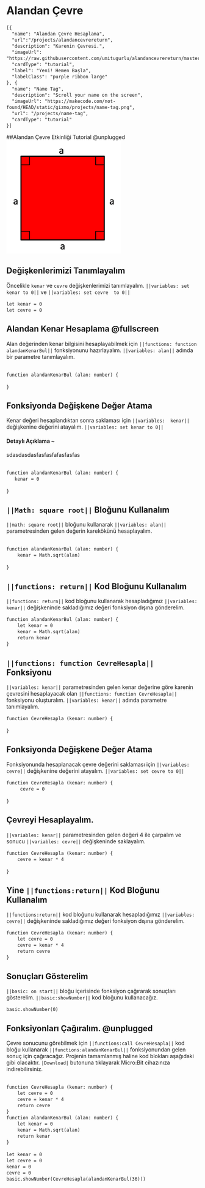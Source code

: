 # Alandan Çevre

```codecard
[{
  "name": "Alandan Çevre Hesaplama",
  "url":"/projects/alandancevrereturn",
  "description": "Karenin Çevresi.",
  "imageUrl": "https://raw.githubusercontent.com/umitugurlu/alandancevrereturn/master/kare.png",
  "cardType": "tutorial",
  "label": "Yeni! Hemen Başla",
  "labelClass": "purple ribbon large"
}, {
  "name": "Name Tag",
  "description": "Scroll your name on the screen",
  "imageUrl": "https://makecode.com/not-found/HEAD/static/gizmo/projects/name-tag.png",
  "url": "/projects/name-tag",
  "cardType": "tutorial"
}]
 ```
    
##Alandan Çevre Etkinliği Tutorial @unplugged
![kareAlanı](https://raw.githubusercontent.com/umitugurlu/alandancevrereturn/master/kare.png)
 


## Değişkenlerimizi Tanımlayalım 

Öncelikle ``kenar`` ve ``cevre`` değişkenlerimizi tanımlayalım. ``||variables: set kenar to 0||`` ve ``||variables: set cevre  to 0||`` 

```blocks
let kenar = 0
let cevre = 0

```

## Alandan Kenar Hesaplama @fullscreen
Alan değerinden kenar bilgisini hesaplayabilmek için ``||functions: function alandanKenarBul||``  fonksiyonunu hazırlayalım.
 ``||variables: alan||`` adında bir parametre tanımlayalım.



```blocks

function alandanKenarBul (alan: number) {
 
}
```


## Fonksiyonda Değişkene Değer Atama
Kenar değeri hesaplandıktan sonra saklaması için ``||variables:  kenar||`` değişkenine değerini atayalım.
``||variables: set kenar to 0||`` 


#### Detaylı Açıklama ~
sdasdasdasfasfasfafasfasfas
```blocks

function alandanKenarBul (alan: number) {
   kenar = 0
 
}

```


## ``||Math: square root||`` Bloğunu Kullanalım
``||math: square root||`` bloğunu kullanarak ``||variables: alan||`` parametresinden gelen değerin karekökünü hesaplayalım.


```blocks

function alandanKenarBul (alan: number) {
    kenar = Math.sqrt(alan)
    
}
```


## ``||functions: return||`` Kod Bloğunu Kullanalım
``||functions: return||`` kod bloğunu kullanarak hesapladığımız ``||variables: kenar||`` değişkeninde sakladığımız değeri fonksiyon dışına gönderelim.
```blocks
function alandanKenarBul (alan: number) {
    let kenar = 0
    kenar = Math.sqrt(alan)
    return kenar
}
```

## ``||functions: function CevreHesapla||`` Fonksiyonu
``||variables: kenar||`` parametresinden gelen kenar değerine göre karenin çevresini hesaplayacak olan ``||functions: function CevreHesapla||`` fonksiyonu oluşturalım.
``||variables: kenar||`` adında parametre tanımlayalım.


```blocks 
function CevreHesapla (kenar: number) {
   
}

```



## Fonksiyonda Değişkene Değer Atama

Fonksiyonunda hesaplanacak çevre değerini saklaması için ``||variables: cevre||`` değişkenine değerini atayalım.
 ``||variables: set cevre to 0||`` 

```blocks
function CevreHesapla (kenar: number) {
     cevre = 0
  
}
```

## Çevreyi Hesaplayalım.
``||variables: kenar||``  parametresinden gelen değeri 4 ile çarpalım ve sonucu ``||variables: cevre||`` değişkeninde saklayalım.

```blocks
function CevreHesapla (kenar: number) {
    cevre = kenar * 4
    
}
```

## Yine  ``||functions:return||`` Kod Bloğunu Kullanalım
 ``||functions:return||`` kod bloğunu kullanarak hesapladığımız ``||variables: cevre||`` değişkeninde sakladığımız değeri fonksiyon dışına gönderelim.
```blocks
function CevreHesapla (kenar: number) {
    let cevre = 0
    cevre = kenar * 4
    return cevre
}
```

## Sonuçları Gösterelim
``||basic: on start||`` bloğu içerisinde fonksiyon çağırarak sonuçları gösterelim. ``||basic:showNumber||`` kod bloğunu kullanacağız.


```blocks
basic.showNumber(0)
```


## Fonksiyonları Çağıralım. @unplugged 
Çevre sonucunu görebilmek için  ``||functions:call CevreHesapla||`` kod bloğu kullanarak ``||functions:alandanKenarBul||`` fonksiyonundan gelen sonuç için çağıracağız.
Projenin tamamlanmış haline kod blokları aşağıdaki gibi olacaktır.
``|Download|`` butonuna tıklayarak Micro:Bit cihazınıza indirebilirsiniz.


```blocks

function CevreHesapla (kenar: number) {
    let cevre = 0
    cevre = kenar * 4
    return cevre
}
function alandanKenarBul (alan: number) {
    let kenar = 0
    kenar = Math.sqrt(alan)
    return kenar
}

let kenar = 0
let cevre = 0
kenar = 0
cevre = 0
basic.showNumber(CevreHesapla(alandanKenarBul(36)))
```

